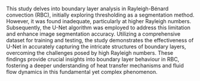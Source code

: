 This study delves into boundary layer analysis in Rayleigh-Bénard convection (RBC), initially exploring thresholding as a segmentation method. However, it was found inadequate, particularly at higher Rayleigh numbers. Subsequently, the U-Net algorithm was employed to address this limitation and enhance image segmentation accuracy. Utilizing a comprehensive dataset for training and testing, the study demonstrates the effectiveness of U-Net in accurately capturing the intricate structures of boundary layers, overcoming the challenges posed by high Rayleigh numbers. These findings provide crucial insights into boundary layer behaviour in RBC, fostering a deeper understanding of heat transfer mechanisms and fluid flow dynamics in this fundamental yet complex phenomenon.
